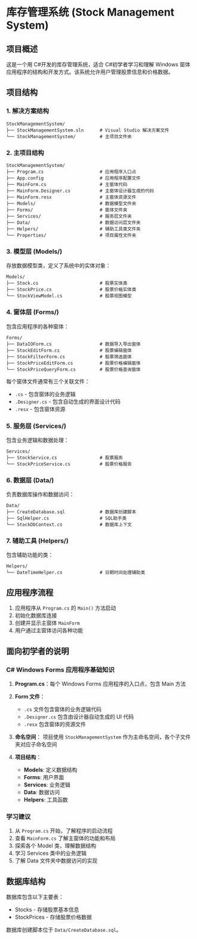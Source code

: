 # 库存管理系统 (Stock Management System)

## 项目概述

这是一个用 C#开发的库存管理系统，适合 C#初学者学习和理解 Windows 窗体应用程序的结构和开发方式。该系统允许用户管理股票信息和价格数据。

## 项目结构

### 1. 解决方案结构

```
StockManagementSystem/
├── StockManagementSystem.sln      # Visual Studio 解决方案文件
└── StockManagementSystem/         # 主项目文件夹
```

### 2. 主项目结构

```
StockManagementSystem/
├── Program.cs                     # 应用程序入口点
├── App.config                     # 应用程序配置文件
├── MainForm.cs                    # 主窗体代码
├── MainForm.Designer.cs           # 主窗体设计器生成的代码
├── MainForm.resx                  # 主窗体资源文件
├── Models/                        # 数据模型文件夹
├── Forms/                         # 窗体文件夹
├── Services/                      # 服务层文件夹
├── Data/                          # 数据访问层文件夹
├── Helpers/                       # 辅助工具类文件夹
└── Properties/                    # 项目属性文件夹
```

### 3. 模型层 (Models/)

存放数据模型类，定义了系统中的实体对象：

```
Models/
├── Stock.cs                       # 股票实体类
├── StockPrice.cs                  # 股票价格实体类
└── StockViewModel.cs              # 股票视图模型
```

### 4. 窗体层 (Forms/)

包含应用程序的各种窗体：

```
Forms/
├── DataIOForm.cs                  # 数据导入导出窗体
├── StockEditForm.cs               # 股票编辑窗体
├── StockFilterForm.cs             # 股票筛选窗体
├── StockPriceEditForm.cs          # 股票价格编辑窗体
└── StockPriceQueryForm.cs         # 股票价格查询窗体
```

每个窗体文件通常有三个关联文件：

- `.cs` - 包含窗体的业务逻辑
- `.Designer.cs` - 包含自动生成的界面设计代码
- `.resx` - 包含窗体资源

### 5. 服务层 (Services/)

包含业务逻辑和数据处理：

```
Services/
├── StockService.cs                # 股票服务
└── StockPriceService.cs           # 股票价格服务
```

### 6. 数据层 (Data/)

负责数据库操作和数据访问：

```
Data/
├── CreateDatabase.sql             # 数据库创建脚本
├── SqlHelper.cs                   # SQL助手类
└── StockDbContext.cs              # 数据库上下文
```

### 7. 辅助工具 (Helpers/)

包含辅助功能的类：

```
Helpers/
└── DateTimeHelper.cs              # 日期时间处理辅助类
```

## 应用程序流程

1. 应用程序从 `Program.cs` 的 `Main()` 方法启动
2. 初始化数据库连接
3. 创建并显示主窗体 `MainForm`
4. 用户通过主窗体访问各种功能

## 面向初学者的说明

### C# Windows Forms 应用程序基础知识

1. **Program.cs**：每个 Windows Forms 应用程序的入口点，包含 Main 方法
2. **Form 文件**：

   - `.cs` 文件包含窗体的业务逻辑代码
   - `.Designer.cs` 包含由设计器自动生成的 UI 代码
   - `.resx` 包含窗体的资源文件

3. **命名空间**：
   项目使用 `StockManagementSystem` 作为主命名空间，各个子文件夹对应子命名空间

4. **项目结构**：
   - **Models**: 定义数据结构
   - **Forms**: 用户界面
   - **Services**: 业务逻辑
   - **Data**: 数据访问
   - **Helpers**: 工具函数

### 学习建议

1. 从 `Program.cs` 开始，了解程序的启动流程
2. 查看 `MainForm.cs` 了解主窗体的功能和布局
3. 探索各个 Model 类，理解数据结构
4. 学习 Services 类中的业务逻辑
5. 了解 Data 文件夹中数据访问的实现

## 数据库结构

数据库包含以下主要表：

- Stocks - 存储股票基本信息
- StockPrices - 存储股票价格数据

数据库创建脚本位于 `Data/CreateDatabase.sql`。
